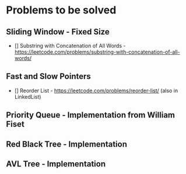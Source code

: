 # Problems to be solved

## Sliding Window - Fixed Size
- [] Substring with Concatenation of All Words - https://leetcode.com/problems/substring-with-concatenation-of-all-words/

## Fast and Slow Pointers
- [] Reorder List - https://leetcode.com/problems/reorder-list/ (also in LinkedList)

## Priority Queue - Implementation from William Fiset
## Red Black Tree - Implementation
## AVL Tree - Implementation